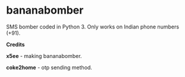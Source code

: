 # bananabomber
SMS bomber coded in Python 3. Only works on Indian phone numbers (+91).

**Credits**

**x5ee** - making bananabomber.

**coke2home** - otp sending method.

